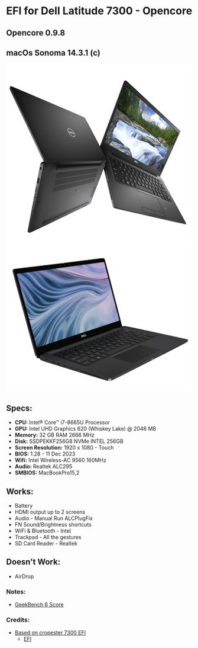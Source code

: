 # EFI for Dell Latitude 7300 - Opencore
## Opencore 0.9.8
## macOs Sonoma 14.3.1 (c)

![image](7300_2.png)
![image](7300.png)

## Specs:

  - **CPU:** Intel® Core™ i7-8665U Processor
  - **GPU:** Intel UHD Graphics 620 (Whiskey Lake) @ 2048 MB
  - **Memory:** 32 GB RAM 2666 MHz
  - **Disk:** SSDPEKKF256G8 NVMe INTEL 256GB
  - **Screen Resolution:** 1920 x 1080 - Touch 
  - **BIOS:** 1.28 - 11 Dec 2023
  - **Wifi:** Intel Wireless-AC 9560 160MHz
  - **Audio:** Realtek ALC295
  - **SMBIOS:** MacBookPro15,2

## Works:

  * Battery
  * HDMI output up to 2 screens
  * Audio - Manual Run ALCPlugFix
  * FN Sound/Brightness shortcuts
  * WiFi & Bluetooth - Intel
  * Trackpad - All the gestures
  * SD Card Reader - Realtek

## Doesn't Work:
  * AirDrop

### Notes:
* [GeekBench 6 Score](https://browser.geekbench.com/v6/cpu/4099903)

### Credits:
* [Based on cropester 7300 EFI](https://osxlatitude.com/forums/topic/18195-dell-latitude-7300-bad-audio-with-alc295-alc3254/)
  * [EFI](https://mega.nz/file/OQIXBJib#aBZ-m8NzIPAEOjHF5g3QRzad9SzBQJkj0FM21iumteg)
